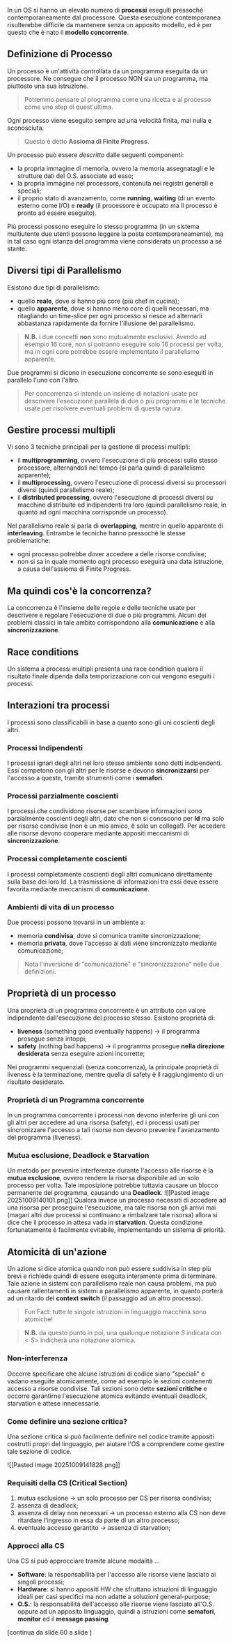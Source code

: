 In un OS si hanno un elevato numero di **processi** eseguiti pressoché contemporaneamente dal processore. Questa esecuzione contemporanea risulterebbe difficile da mantenere senza un apposito modello, ed è per questo che è nato il **modello concorrente**.
## Definizione di Processo
Un processo è un'attività controllata da un programma eseguita da un processore. Ne consegue che il processo NON sia un programma, ma piuttosto una sua istruzione.
> Potremmo pensare al programma come una ricetta e al processo come uno step di quest'ultima.

Ogni processo viene eseguito sempre ad una velocità finita, mai nulla e sconosciuta.
> Questo è detto **Assioma di Finite Progress**.

Un processo può essere *descritto* dalle seguenti componenti:
- la propria immagine di memoria, ovvero la memoria assegnatagli e le strutture dati del O.S. associate ad esso;
- la propria immagine nel processore, contenuta nei registri generali e speciali;
- il proprio stato di avanzamento, come **running**, **waiting** (di un evento esterno come I/O) e **ready** (il processore è occupato ma il processo è pronto ad essere eseguito).

Più processi possono eseguire lo stesso programma (in un sistema multiutente due utenti possono leggere la posta contemporaneamente), ma in tal caso ogni istanza del programma viene considerata un processo a sé stante.
## Diversi tipi di Parallelismo
Esistono due tipi di parallelismo:
- quello **reale**, dove si hanno più core (più chef in cucina);
- quello **apparente**, dove si hanno meno core di quelli necessari, ma ritagliando un time-slice per ogni processo si riesce ad alternarli abbastanza rapidamente da fornire l'illusione del parallelismo.

> **N.B.** i due concetti **non** sono mutualmente esclusivi.
> Avendo ad esempio 16 core, non si potranno eseguire solo 16 processi per volta, ma in ogni core potrebbe essere implementato il parallelismo apparente.

Due programmi si dicono in esecuzione concorrente se sono eseguiti in parallelo l'uno con l'altro.
> Per concorrenza si intende un insieme di notazioni usate per descrivere l'esecuzione parallela di due o più programmi e le tecniche usate per risolvere eventuali problemi di questa natura.

## Gestire processi multipli
Vi sono 3 tecniche principali per la gestione di processi multipli:
- il **multiprogramming**, ovvero l'esecuzione di più processi sullo stesso processore, alternandoli nel tempo (si parla quindi di parallelismo apparente);
- il **multiprocessing**, ovvero l'esecuzione di processi diversi su processori diversi (quindi parallelismo reale);
- il **distributed processing**, ovvero l'esecuzione di processi diversi su macchine distribuite ed indipendenti tra loro (quindi parallelismo reale, in quanto ad ogni macchina corrisponde un processo).

Nel parallelismo reale si parla di **overlapping**, mentre in quello apparente di **interleaving**. Entrambe le tecniche hanno pressoché le stesse problematiche:
- ogni processo potrebbe dover accedere a delle risorse condivise;
- non si sa in quale momento ogni processo eseguirà una data istruzione, a causa dell'assioma di Finite Progress.

## Ma quindi cos'è la concorrenza?
La concorrenza è l'insieme delle regole e delle tecniche usate per descrivere e regolare l'esecuzione di due o più programmi. Alcuni dei problemi classici in tale ambito corrispondono alla **comunicazione** e alla **sincronizzazione**.

## Race conditions
Un sistema a processi multipli presenta una race condition qualora il risultato finale dipenda dalla temporizzazione con cui vengono eseguiti i processi.

## Interazioni tra processi
I processi sono classificabili in base a quanto sono gli uni coscienti degli altri.
### Processi Indipendenti
I processi ignari degli altri nel loro stesso ambiente sono detti indipendenti. Essi competono con gli altri per le risorse e devono **sincronizzarsi** per l'accesso a queste, tramite strumenti come i **semafori**.
### Processi parzialmente coscienti
I processi che condividono risorse per scambiare informazioni sono parzialmente coscienti degli altri, dato che non si conoscono per **Id** ma solo per risorse condivise (non è un mio amico, è solo un collega!).
Per accedere alle risorse devono cooperare mediante appositi meccanismi di **sincronizzazione**.
### Processi completamente coscienti
I processi completamente coscienti degli altri comunicano direttamente sulla base dei loro Id. La trasmissione di informazioni tra essi deve essere favorita mediante meccanismi di **comunicazione**.
### Ambienti di vita di un processo
Due processi possono trovarsi in un ambiente a:
- memoria **condivisa**, dove si comunica tramite sincronizzazione;
- memoria **privata**, dove l'accesso ai dati viene sincronizzato mediante comunicazione;
> Nota l'inversione di "comunicazione" e "sincronizzazione" nelle due definizioni.

## Proprietà di un processo
Una proprietà di un programma concorrente è un attributo con valore indipendente dall'esecuzione del processo stesso. Esistono proprietà di:
- **liveness** (something good eventually happens) $\rightarrow$ il programma prosegue senza intoppi;
- **safety** (nothing bad happens) $\rightarrow$ il programma prosegue **nella direzione desiderata** senza eseguire azioni incorrette;

Nei programmi sequenziali (senza concorrenza), la principale proprietà di liveness è la terminazione, mentre quella di safety è il raggiungimento di un risultato desiderato.
### Proprietà di un Programma concorrente
In un programma concorrente i processi non devono interferire gli uni con gli altri per accedere ad una risorsa (safety), ed i processi usati per sincronizzare l'accesso a tali risorse non devono prevenire l'avanzamento del programma (liveness).
### Mutua esclusione, Deadlock e Starvation
Un metodo per prevenire interferenze durante l'accesso alle risorse è la **mutua esclusione**, ovvero rendere la risorsa disponibile ad un solo processo per volta.
Tale imposizione potrebbe tuttavia causare un blocco permanente del programma, causando una **Deadlock**.
![[Pasted image 20251009140101.png]]
Qualora invece un processo necessiti di accedere ad una risorsa per proseguire l'esecuzione, ma tale risorsa non gli arrivi mai (magari altri due processi si continuano a rimbalzare tale risorsa) allora si dice che il processo in attesa vada in **starvation**. Questa condizione fortunatamente è facilmente evitabile, implementando un sistema di priorità.

## Atomicità di un'azione
Un azione si dice atomica quando non può essere suddivisa in step più brevi e richiede quindi di essere eseguita interamente prima di terminare. Tale azione in sistemi con parallelismo reale non causa problemi, ma può causare rallentamenti in sistemi a parallelismo apparente, in quanto porterà ad un ritardo del **context switch** (il passaggio ad un altro processo).
> Fun Fact: tutte le singole istruzioni in linguaggio macchina sono atomiche!

> **N.B.** da questo punto in poi, una qualunque notazione $S$ indicata con $\lt S \gt$ indicherà una notazione atomica.

### Non-interferenza
Occorre specificare che alcune istruzioni di codice siano "speciali" e vadano eseguite atomicamente, come ad esempio le sezioni contenenti accesso a risorse condivise. Tali sezioni sono dette **sezioni critiche** e occorre garantirne l'esecuzione atomica evitando eventuali deadlock, starvation e attese innecessarie.
### Come definire una sezione critica?
Una sezione critica si può facilmente definire nel codice tramite appositi costrutti propri del linguaggio, per aiutare l'OS a comprendere come gestire tale sezione di codice.

![[Pasted image 20251009141828.png]]

### Requisiti della CS (Critical Section)
1. mutua esclusione $\rightarrow$ un solo processo per CS per risorsa condivisa;
2. assenza di deadlock;
3. assenza di delay non necessari $\rightarrow$ un processo esterno alla CS non deve ritardare l'ingresso in essa da parte di un altro processo;
4. eventuale accesso garantito $\rightarrow$ assenza di starvation;
### Approcci alla CS
Una CS si può approcciare tramite alcune modalità $\dots$
- **Software**: la responsabilità per l'accesso alle risorse viene lasciato ai singoli processi;
- **Hardware**: si hanno appositi HW che sfruttano istruzioni di linguaggio ideali per casi specifici ma non adatte a soluzioni general-purpose;
- **O.S.**: la responsabilità dell'accesso alle risorse viene lasciato all'O.S. oppure ad un apposito linguaggio, quindi a istruzioni come **semafori**, **monitor** ed il **message passing**.

[continua da slide 60 a slide ]